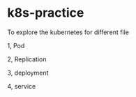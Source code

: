 # k8s-practice

To explore the kubernetes for different file

1, Pod

2, Replication

3, deployment

4, service

